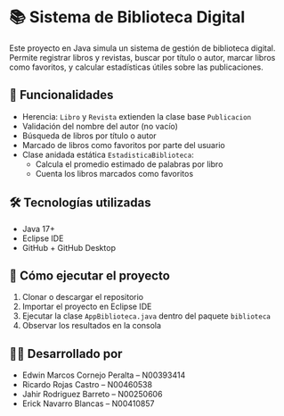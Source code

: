# 📚 Sistema de Biblioteca Digital

Este proyecto en Java simula un sistema de gestión de biblioteca digital. Permite registrar libros y revistas, buscar por título o autor, marcar libros como favoritos, y calcular estadísticas útiles sobre las publicaciones.

## 🚀 Funcionalidades

- Herencia: `Libro` y `Revista` extienden la clase base `Publicacion`
- Validación del nombre del autor (no vacío)
- Búsqueda de libros por título o autor
- Marcado de libros como favoritos por parte del usuario
- Clase anidada estática `EstadisticaBiblioteca`:
  - Calcula el promedio estimado de palabras por libro
  - Cuenta los libros marcados como favoritos

## 🛠️ Tecnologías utilizadas

- Java 17+
- Eclipse IDE
- GitHub + GitHub Desktop

## 🧪 Cómo ejecutar el proyecto

1. Clonar o descargar el repositorio
2. Importar el proyecto en Eclipse IDE
3. Ejecutar la clase `AppBiblioteca.java` dentro del paquete `biblioteca`
4. Observar los resultados en la consola

## 👨‍💻 Desarrollado por

- Edwin Marcos Cornejo Peralta – N00393414  
- Ricardo Rojas Castro – N00460538  
- Jahir Rodriguez Barreto – N00250606  
- Erick Navarro Blancas – N00410857
